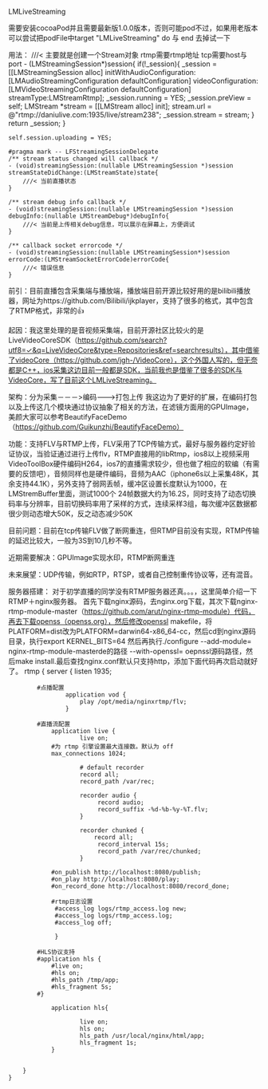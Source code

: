 LMLiveStreaming

需要安装cocoaPod并且需要最新版1.0.0版本，否则可能pod不过，如果用老版本可以尝试把podFile中target "LMLiveStreaming" do   与  end 去掉试一下 

用法： 
    ///< 主要就是创建一个Stream对象  rtmp需要rtmp地址  tcp需要host与port
    - (LMStreamingSession*)session{
        if(!_session){
            _session = [[LMStreamingSession alloc] initWithAudioConfiguration:[LMAudioStreamingConfiguration defaultConfiguration] videoConfiguration:[LMVideoStreamingConfiguration defaultConfiguration] streamType:LMStreamRtmp];
            _session.running = YES;
            _session.preView = self;
            LMStream *stream = [[LMStream alloc] init];
            stream.url = @"rtmp://daniulive.com:1935/live/stream238";
            _session.stream = stream;
        }
        return _session;
    }

    self.session.uploading = YES;

    #pragma mark -- LFStreamingSessionDelegate
    /** stream status changed will callback */
    - (void)streamingSession:(nullable LMStreamingSession *)session streamStateDidChange:(LMStreamState)state{
        ///< 当前直播状态
    }

    /** stream debug info callback */
    - (void)streamingSession:(nullable LMStreamingSession *)session debugInfo:(nullable LMStreamDebug*)debugInfo{
        ///< 当前是上传相关debug信息，可以展示在屏幕上，方便调试
    }

    /** callback socket errorcode */
    - (void)streamingSession:(nullable LMStreamingSession*)session errorCode:(LMStreamSocketErrorCode)errorCode{
        ///< 错误信息
    }

前引：目前直播包含采集端与播放端，播放端目前开源比较好用的是bilibili播放器，网址为https://github.com/Bilibili/ijkplayer，支持了很多的格式，其中包含了RTMP格式，非常的👍

起因：我这里处理的是音视频采集端，目前开源社区比较火的是LiveVideoCoreSDK（https://github.com/search?utf8=✓&q=LiveVideoCore&type=Repositories&ref=searchresults），其中借鉴了videoCore（https://github.com/jgh-/VideoCore），这个外国人写的，但无奈都是C++，ios采集这边目前一般都是SDK，当前我也是借鉴了很多的SDK与VideoCore，写了目前这个LMLiveStreaming。

架构：分为采集－－－>编码--->打包上传  我这边为了更好的扩展，在编码打包以及上传这几个模块通过协议抽象了相关的方法，在滤镜方面用的GPUImage，美颜大家可以参考BeautifyFaceDemo（https://github.com/Guikunzhi/BeautifyFaceDemo）

功能：支持FLV与RTMP上传，FLV采用了TCP传输方式，最好与服务器约定好验证协议，当验证通过进行上传flv，RTMP直接用的libRtmp，ios8以上视频采用VideoToolBox硬件编码H264，ios7的直播需求较少，但也做了相应的软编（有需要的反馈吧），音频同样也是硬件编码，音频为AAC（iphone6s以上采集48K，其余支持44.1K），另外支持了弱网丢帧，缓冲区设置长度默认为1000，在LMStremBuffer里面，测试1000个 24帧数据大约为16.2S，同时支持了动态切换码率与分辨率，目前切换码率用了采样的方式，连续采样3组，每次缓冲区数据都很少则动态增大50K，反之动态减少50K

目前问题：目前在tcp传输FLV做了断网重连，但RTMP目前没有实现，RTMP传输的延迟比较大，一般为3S到10几秒不等。

近期需要解决：GPUImage实现水印，RTMP断网重连

未来展望：UDP传输，例如RTP，RTSP，或者自己控制重传协议等，还有混音。

服务器搭建： 对于初学直播的同学没有RTMP服务器还真。。。，这里简单介绍一下RTMP＋nginx服务器。
首先下载nginx源码，去nginx.org下载，其次下载nginx-rtmp-module-master（https://github.com/arut/nginx-rtmp-module）代码，再去下载openss（openss.org），然后修改openssl makefile，将PLATFORM=dist改为PLATFORM=darwin64-x86_64-cc，然后cd到nginx源码目录，执行export KERNEL_BITS=64 然后再执行./configure --add-module= nginx-rtmp-module-masterde的路径 --with-openssl= oepnssl源码路径，然后make install.最后查找nginx.conf默认只支持http，添加下面代码再次启动就好了。
    rtmp {
        server {
                listen 1935;

            #点播配置
                    application vod {
                        play /opt/media/nginxrtmp/flv;
                    }
            
            #直播流配置
                application live {
                        live on;
                #为 rtmp 引擎设置最大连接数。默认为 off
                max_connections 1024;

                        # default recorder
                        record all;
                        record_path /var/rec;
     
                        recorder audio {
                             record audio;
                             record_suffix -%d-%b-%y-%T.flv;
                        } 

                        recorder chunked {
                            record all;
                             record_interval 15s;
                             record_path /var/rec/chunked;
                        }

                #on_publish http://localhost:8080/publish;  
                #on_play http://localhost:8080/play;  
                #on_record_done http://localhost:8080/record_done;
                
                #rtmp日志设置
                 #access_log logs/rtmp_access.log new;
                 #access_log logs/rtmp_access.log;
                 #access_log off;

                 }
            
            #HLS协议支持
            #application hls {  
                #live on;  
                #hls on;  
                #hls_path /tmp/app;  
                #hls_fragment 5s;  
            #} 

                application hls{
            
                        live on;
                        hls on;
                        hls_path /usr/local/nginx/html/app;
                        hls_fragment 1s;
                }
     

        }
	}



